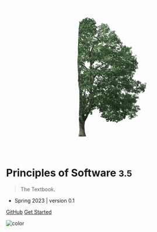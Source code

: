 <img src="images/black_tree.gif" width="400px" alt="PSOFT - Principles of Software">

# Principles of Software <small>3.5</small>

> The Textbook.

- Spring 2023 | version 0.1

[GitHub](https://github.com/Principles-of-Software/Principles-of-Software)
[Get Started](#main)

<!-- background color -->

![color](#ffffff)
